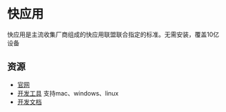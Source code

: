 # 快应用

快应用是主流收集厂商组成的快应用联盟联合指定的标准。无需安装，覆盖10亿设备

## 资源

* [官网](https://www.quickapp.cn/)
* [开发工具](https://www.quickapp.cn/docCenter/IDEPublicity) 支持mac、windows、linux
* [开发文档](https://doc.quickapp.cn/)
